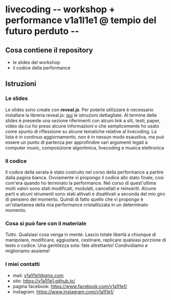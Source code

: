 # livecoding -- workshop + performance v1a1l1e1 @ tempio del futuro perduto --

## Cosa contiene il repository

* le slides del workshop
* il codice della performance

## Istruzioni

### Le slides
Le slides sono create con **reveal.js**. Per poterle utilizzare è necessario installare la libreria reveal.js: [qui](https://revealjs.com/#/) le istruzioni dettagliate.
Al termine delle slides è presente una sezione riferimenti con alcuni link a siti, testi, paper, video da cui ho preso alcune informazioni o che semplicemente ho usato come spunto di riflessione su alcune tematiche relative al livecoding. La lista è in continuo aggiornamento, non è in nessun modo esaustiva, ma può essere un punto di partenza per approfindire vari argomenti legati a computer music, composizione algoritmica, livecoding e musica elettronica

### Il codice
Il codice della serata è stato costruito nel corso della performance a partire dalla pagina bianca. Ovviamente vi propongo il codice allo stato finale, così com'era quando ho terminato la performance. Nel corso di quest'ultima molti valori sono stati modificati, modulati, cancellati e reinseriti. Alcune parti e alcuni strumenti sono stati attivati e disattivati a seconda del mio giro di pensiero del momento. Quindi di fatto quello che vi propongo è un'istantanea della mia performance cristallizzata in un determinato momento.

### Cosa si può fare con il materiale
Tutto. Qualsiasi cosa venga in mente. Lascio totale libertà a chiunque di manipolare, modificare, aggiustare, cestinare, replicare qualsiasi porzione di testo o codice.
Una gentilezza sola: fate altrettanto! Condividiamo e miglioriamo assieme!

### I miei contatti
* mail: v1a1l1e1@gmx.com
* sito: https://v1a1l1e1.github.io/
* pagina facebook: https://www.facebook.com/v1a1l1e1/
* instagram: https://www.instagram.com/v1a1l1e1/

